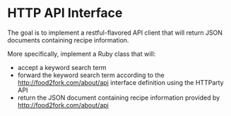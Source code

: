 # HTTP API Interface

The goal is to implement a restful-flavored API client that will return JSON documents containing recipe information.

More specifically, implement a Ruby class that will:

- accept a keyword search term
- forward the keyword search term according to the http://food2fork.com/about/api interface definition using the HTTParty API
- return the JSON document containing recipe information provided by http://food2fork.com/about/api
